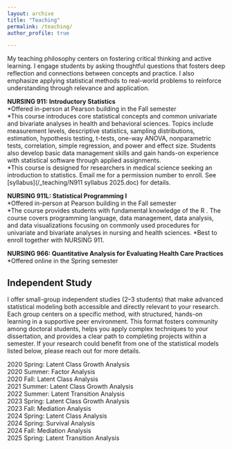```yaml
---
layout: archive
title: "Teaching"
permalink: /teaching/
author_profile: true

---
```

My teaching philosophy centers on fostering critical thinking and active learning. I engage students by asking thoughtful questions that fosters deep reflection and connections between concepts and practice. I also emphasize applying statistical methods to real-world problems to reinforce understanding through relevance and application.

**NURSING 911: Introductory Statistics**<br>
*Offered in-person at Pearson building in the Fall semester<br>
*This course introduces core statistical concepts and common univariate and bivariate analyses in health and behavioral sciences. 
Topics include measurement levels, descriptive statistics, sampling distributions, estimation, hypothesis testing, t-tests, one-way ANOVA, nonparametric tests, correlation, simple regression, and power and effect size. 
Students also develop basic data management skills and gain hands-on experience with statistical software through applied assignments.<br>
*This course is designed for researchers in medical science seeking an introduction to statistics. Email me for a permission number to enroll. See [syllabus](/_teaching/N911 syllabus 2025.doc) for details.

**NURSING 911L: Statistical Programming I**<br>
*Offered in-person at Pearson building in the Fall semester<br>
*The course provides students with fundamental knowledge of the R . 
The course covers programming language, data management, data analysis, and data visualizations focusing on commonly used procedures for univariate and bivariate analyses in nursing and health sciences. 
*Best to enroll together with NURSING 911. 

**NURSING 966: Quantitative Analysis for Evaluating Health Care Practices**<br>
*Offered online in the Spring semester<br>

      
Independent Study
-----
I offer small-group independent studies (2–3 students) that make advanced statistical modeling both accessible and directly relevant to your research. 
Each group centers on a specific method, with structured, hands-on learning in a supportive peer environment. This format fosters community among doctoral students, helps you apply complex techniques to your dissertation, and provides a clear path to completing projects within a semester. 
If your research could benefit from one of the statistical models listed below, please reach out for more details.

2020 Spring: Latent Class Growth Analysis<br>
2020 Summer: Factor Analysis<br>
2020 Fall: Latent Class Analysis<br>
2021 Summer: Latent Class Growth Analysis<br>
2022 Summer: Latent Transition Analysis<br>
2023 Spring: Latent Class Growth Analysis<br>
2023 Fall: Mediation Analysis<br>
2024 Spring: Latent Class Analysis<br>
2024 Spring: Survival Analysis<br>
2024 Fall: Mediation Analysis<br>
2025 Spring: Latent Transition Analysis<br>